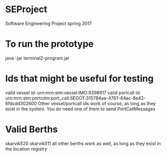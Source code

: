 # SEProject
Software Engineering Project spring 2017

# To run the prototype
java -jar terminal2-program.jar

# Ids that might be useful for testing
valid vessel id: urn:mrn:stm:vessel:IMO:9398917
valid portcall id: urn:mrn:stm:portcdm:port_call:SEGOT:315784aa-4761-44ac-8e42-6fdcdd302600
Other vessel/portcall ids work of course, as long as they exist in the system. You do need one of them to send PortCallMessages

# Valid Berths
skarvik520
skarvik511
all other berths work as well, as long as they exist in the location registry
